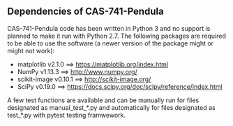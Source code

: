Dependencies of CAS-741-Pendula
-------------------------------

CAS-741-Pendula code has been written in Python 3 and no support is planned to 
make it run with Python 2.7. 
The following packages are required to be able to use the software 
(a newer version of the package might or might not work):

- matplotlib v2.1.0 ==> https://matplotlib.org/index.html
- NumPy v1.13.3 ==> http://www.numpy.org/
- scikit-image v0.10.1 ==> http://scikit-image.org/
- SciPy v0.19.0 ==> https://docs.scipy.org/doc/scipy/reference/index.html

A few test functions are available and can be manually run for files designated 
as manual_test_\*.py and automatically for files designated as test_\*.py with 
pytest testing framwework.

